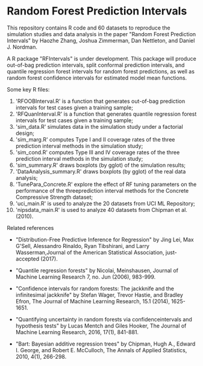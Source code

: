 # Random Forest Prediction Intervals

This repository contains R code and 60 datasets to reproduce the simulation studies and data analysis in the paper "Random Forest Prediction Intervals" by Haozhe Zhang, Joshua Zimmerman, Dan Nettleton, and Daniel J. Nordman.

A R package "RFIntervals" is under development. This package will produce out-of-bag prediction intervals, split conformal prediction intervals, and quantile regression forest intervals for random forest predictions, as well as random forest confidence intervals for estimated model mean functions.

Some key R files:

1. 'RFOOBInterval.R' is a function that generates out-of-bag prediction intervals for test cases given a training sample;
2. 'RFQuanInterval.R' is a function that generates quantile regression forest intervals for test cases given a training sample;
3. 'sim_data.R' simulates data in the simulation study under a factorial design;
4. 'sim_marg.R' computes Type I and II coverage rates of the three prediction interval methods in the simulation study;
5. 'sim_cond.R' computes Type III and IV coverage rates of the three prediction interval methods in the simulation study;
6. 'sim_summary.R' draws boxplots (by gglot) of the simulation results;
7. 'DataAnalysis_summary.R' draws boxplots (by gglot) of the real data analysis;
8. 'TunePara_Concrete.R' explore the effect of RF tuning parameters on the performance of the threeprediction interval methods for the Concrete Compressive Strength dataset;
9. 'uci_main.R' is used to analyze the 20 datasets from UCI ML Repository;
10. 'nipsdata_main.R' is used to analyze 40 datasets from Chipman et al. (2010).


Related references

- "Distribution-Free Predictive Inference for Regression" by Jing Lei, Max G'Sell, Alessandro Rinaldo, Ryan Tibshirani, and  Larry Wasserman,Journal of the American Statistical Association, just-accepted (2017).

- "Quantile regression forests" by Nicolai, Meinshausen, Journal of Machine Learning Research 7, no. Jun (2006), 983-999.

- "Confidence intervals for random forests: The jackknife and the infinitesimal jackknife" by Stefan Wager, Trevor Hastie, and Bradley Efron, The Journal of Machine Learning Research, 15.1 (2014), 1625-1651.

- "Quantifying uncertainty in random forests via confidenceintervals and hypothesis tests" by Lucas Mentch and Giles Hooker,  The Journal of Machine Learning Research, 2016, 17(1), 841-881.

- "Bart: Bayesian additive regression trees" by Chipman, Hugh A., Edward I. George, and Robert E. McCulloch, The Annals of Applied Statistics, 2010, 4(1), 266-298.
